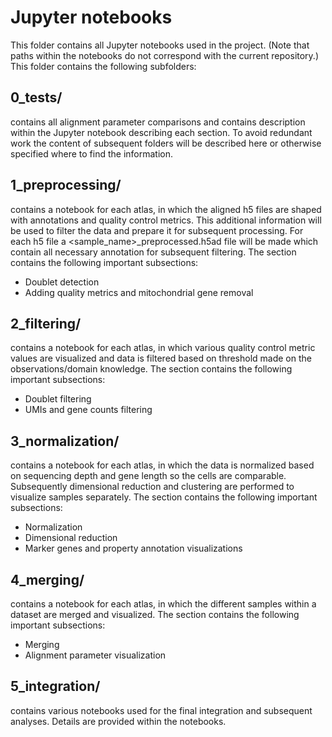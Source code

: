 # Jupyter notebooks

This folder contains all Jupyter notebooks used in the project. (Note that paths within the notebooks do not correspond with the current repository.) This folder contains the following subfolders:

## 0_tests/ 

contains all alignment parameter comparisons and contains description within the Jupyter notebook describing each section. To avoid redundant work the content of subsequent folders will be described here or otherwise specified where to find the information.

## 1_preprocessing/

contains a notebook for each atlas, in which the aligned h5 files are shaped with annotations and quality control metrics. This additional information will be used to filter the data and prepare it for subsequent processing. For each h5 file a <sample_name>_preprocessed.h5ad file will be made which contain all necessary annotation for subsequent filtering. The section contains the following important subsections:

  * Doublet detection 
  * Adding quality metrics and mitochondrial gene removal
  
## 2_filtering/

contains a notebook for each atlas, in which various quality control metric values are visualized and data is filtered based on threshold made on the observations/domain knowledge. The section contains the following important subsections:

  * Doublet filtering 
  * UMIs and gene counts filtering 

## 3_normalization/

contains a notebook for each atlas, in which the data is normalized based on sequencing depth and gene length so the cells are comparable. Subsequently dimensional reduction and clustering are performed to visualize samples separately. The section contains the following important subsections:

  * Normalization 
  * Dimensional reduction 
  * Marker genes and property annotation visualizations 

## 4_merging/

contains a notebook for each atlas, in which the different samples within a dataset are merged and visualized. The section contains the following important subsections:

  * Merging 
  * Alignment parameter visualization 

## 5_integration/

contains various notebooks used for the final integration and subsequent analyses. Details are provided within the notebooks.